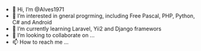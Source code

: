 - 👋 Hi, I’m @Alves1971
- 👀 I’m interested in gneral progrming, including Free Pascal, PHP, Python, C# and Android
- 🌱 I’m currently learning Laravel, Yii2 and Django framewors
- 💞️ I’m looking to collaborate on ...
- 📫 How to reach me ...

<!---
Alves1971/Alves1971 is a ✨ special ✨ repository because its `README.md` (this file) appears on your GitHub profile.
You can click the Preview link to take a look at your changes.
--->
